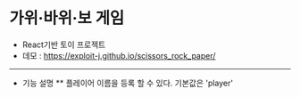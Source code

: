 # 가위·바위·보 게임

* React기반 토이 프로젝트
* 데모 : https://exploit-j.github.io/scissors_rock_paper/
-----------
* 기능 설명
** 플레이어 이름을 등록 할 수 있다. 기본값은 'player'
